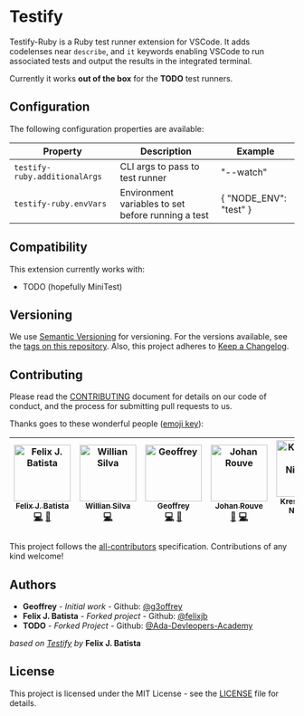 # Testify

Testify-Ruby is a Ruby test runner extension for VSCode. It adds codelenses near `describe`, and `it` keywords enabling VSCode to run associated tests and output the results in the integrated terminal.

Currently it works **out of the box** for the  **TODO** test runners.

## Configuration

The following configuration properties are available:

| Property                 | Description                                        | Example                |
| ------------------------ | -------------------------------------------------- | ---------------------- |
| `testify-ruby.additionalArgs` | CLI args to pass to test runner                    | "--watch"              |
| `testify-ruby.envVars`        | Environment variables to set before running a test | { "NODE_ENV": "test" } |

## Compatibility

This extension currently works with:

- TODO (hopefully MiniTest)

## Versioning

We use [Semantic Versioning](https://semver.org/spec/v2.0.0.html) for versioning. For the versions available, see the [tags on this repository](https://github.com/Ada-Developers-Academy/testify-ruby).
Also, this project adheres to [Keep a Changelog](http://keepachangelog.com/).

## Contributing

Please read the [CONTRIBUTING](https://gist.github.com/felixjb/f06bd4b0888ccb9aace87c6ae2a3cd2d) document for details on our code of conduct, and the process for submitting pull requests to us.

Thanks goes to these wonderful people ([emoji key](https://github.com/kentcdodds/all-contributors#emoji-key)):

<!-- ALL-CONTRIBUTORS-LIST:START - Do not remove or modify this section -->
<!-- prettier-ignore -->
| [<img src="https://avatars2.githubusercontent.com/u/16679401?s=460&v=4" width="100px;" alt="Felix J. Batista"/><br /><sub><b>Felix J. Batista</b></sub>](https://github.com/felixjb)<br />[💻](https://github.com/felixjb/Testify/commits?author=felixjb "Code") [🤔](#ideas-felixjb "Ideas, Planning, & Feedback") | [<img src="https://avatars0.githubusercontent.com/u/11415256?v=4" width="100px;" alt="Willian Silva"/><br /><sub><b>Willian Silva</b></sub>](https://github.com/silvawillian)<br />[💻](https://github.com/felixjb/Testify/commits?author=silvawillian "Code") | [<img src="https://avatars1.githubusercontent.com/u/11151445?v=4" width="100px;" alt="Geoffrey"/><br /><sub><b>Geoffrey</b></sub>](https://github.com/g3offrey)<br />[💻](https://github.com/felixjb/Testify/commits?author=g3offrey "Code") [🤔](#ideas-g3offrey "Ideas, Planning, & Feedback") | [<img src="https://avatars0.githubusercontent.com/u/3911114?v=4" width="100px;" alt="Johan Rouve"/><br /><sub><b>Johan Rouve</b></sub>](https://github.com/ooga)<br />[🐛](https://github.com/felixjb/Testify/issues?q=author%3Aooga "Bug reports") [💻](https://github.com/felixjb/Testify/commits?author=ooga "Code") | [<img src="https://avatars0.githubusercontent.com/u/26111050?v=4" width="100px;" alt="Kreshchenko Nickolay"/><br /><sub><b>Kreshchenko Nickolay</b></sub>](https://github.com/nkreshchenko)<br />[💻](https://github.com/felixjb/Testify/commits?author=nkreshchenko "Code") [🤔](#ideas-nkreshchenko "Ideas, Planning, & Feedback") | [<img src="https://avatars1.githubusercontent.com/u/41467575?v=4" width="100px;" alt="Sascha Dais"/><br /><sub><b>Sascha Dais</b></sub>](https://github.com/roggenbrot)<br />[🐛](https://github.com/felixjb/Testify/issues?q=author%3Aroggenbrot "Bug reports") [💻](https://github.com/felixjb/Testify/commits?author=roggenbrot "Code") [🤔](#ideas-roggenbrot "Ideas, Planning, & Feedback") |
| :---: | :---: | :---: | :---: | :---: | :---: |

<!-- ALL-CONTRIBUTORS-LIST:END -->

This project follows the [all-contributors](https://github.com/kentcdodds/all-contributors) specification. Contributions of any kind welcome!

## Authors

-   **Geoffrey** - _Initial work_ - Github: [@g3offrey](https://github.com/g3offrey)
-   **Felix J. Batista** - _Forked project_ - Github: [@felixjb](https://github.com/felixjb)
-   **TODO** - _Forked Project_ - Github: [@Ada-Devleopers-Academy](https://github.com/Ada-Developers-Academy/)

_based on [Testify](https://github.com/felixjb/testify) by_ **Felix J. Batista**

## License

This project is licensed under the MIT License - see the [LICENSE](https://github.com/Ada-Developers-Academy/testify-ruby/blob/master/LICENSE) file for details.
